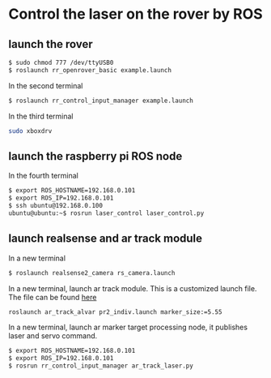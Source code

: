 # Control the laser on the rover by ROS
## launch the rover

```sh
$ sudo chmod 777 /dev/ttyUSB0
$ roslaunch rr_openrover_basic example.launch 
```
In the second terminal
```sh
$ roslaunch rr_control_input_manager example.launch 
```

In the third terminal
```sh
sudo xboxdrv
```
## launch the raspberry pi ROS node
In the fourth terminal
```sh
$ export ROS_HOSTNAME=192.168.0.101
$ export ROS_IP=192.168.0.101
$ ssh ubuntu@192.168.0.100
ubuntu@ubuntu:~$ rosrun laser_control laser_control.py
```

## launch realsense and ar track module
In a new terminal
```sh
$ roslaunch realsense2_camera rs_camera.launch 
```

In a new terminal, launch ar track module. This is a customized launch file. The file can be found [here](https://drive.google.com/file/d/1miq6X2cE-JwfbShJRTCDqtUExPz_c5U9/view?usp=sharing)
```sh
roslaunch ar_track_alvar pr2_indiv.launch marker_size:=5.55
```

In a new terminal, launch ar marker target processing node, it publishes laser and servo command.
```sh
$ export ROS_HOSTNAME=192.168.0.101
$ export ROS_IP=192.168.0.101
$ rosrun rr_control_input_manager ar_track_laser.py
```

